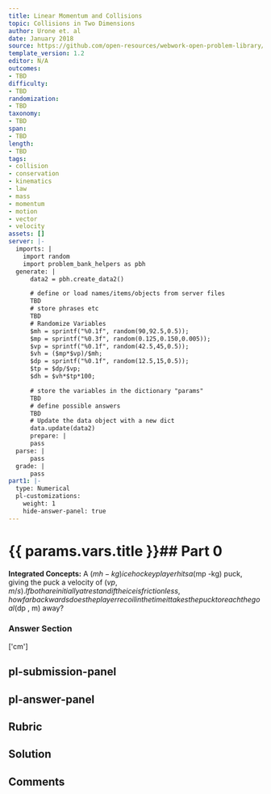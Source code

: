 ```yaml
---
title: Linear Momentum and Collisions
topic: Collisions in Two Dimensions
author: Urone et. al
date: January 2018
source: https://github.com/open-resources/webwork-open-problem-library/tree/master/Contrib/BrockPhysics/College_Physics_Urone/8.Linear_Momentum_and_Collisions/8-06.Collisions_Two_Dimensions/NU_U17_08_06_008.pg
template_version: 1.2
editor: N/A
outcomes:
- TBD
difficulty:
- TBD
randomization:
- TBD
taxonomy:
- TBD
span:
- TBD
length:
- TBD
tags:
- collision
- conservation
- kinematics
- law
- mass
- momentum
- motion
- vector
- velocity
assets: []
server: |-
  imports: |
    import random
    import problem_bank_helpers as pbh
  generate: |
      data2 = pbh.create_data2()

      # define or load names/items/objects from server files
      TBD
      # store phrases etc
      TBD
      # Randomize Variables
      $mh = sprintf("%0.1f", random(90,92.5,0.5));
      $mp = sprintf("%0.3f", random(0.125,0.150,0.005));
      $vp = sprintf("%0.1f", random(42.5,45,0.5));
      $vh = ($mp*$vp)/$mh;
      $dp = sprintf("%0.1f", random(12.5,15,0.5));
      $tp = $dp/$vp;
      $dh = $vh*$tp*100;

      # store the variables in the dictionary "params"
      TBD
      # define possible answers
      TBD
      # Update the data object with a new dict
      data.update(data2)
      prepare: |
      pass
  parse: |
      pass
  grade: |
      pass
part1: |-
  type: Numerical
  pl-customizations:
    weight: 1
    hide-answer-panel: true
---
```


# {{ params.vars.title }}## Part 0 
<b>Integrated Concepts:</b> A ($mh -kg) ice hockey player hits a ($mp -kg) puck, giving the puck a velocity of ($vp , m/s). If both are initially at rest and if the ice is frictionless, how far backwards does the player recoil in the time it takes the puck to reach the goal ($dp , m) away? 


### Answer Section 
['cm']

## pl-submission-panel 


## pl-answer-panel 


## Rubric 


## Solution 


## Comments 


